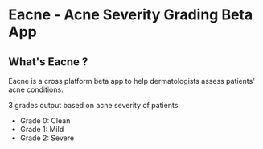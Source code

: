 # Eacne - Acne Severity Grading Beta App

## What's Eacne ?
Eacne is a cross platform beta app to help dermatologists assess patients' acne conditions.

3 grades output based on acne severity of patients:
- Grade 0: Clean
- Grade 1: Mild
- Grade 2: Severe